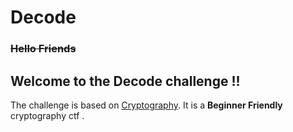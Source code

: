 # Decode

### ~~Hello Friends~~

## Welcome to the Decode challenge !!

The challenge is based on [Cryptography](https://en.wikipedia.org/wiki/Cryptography).
It is a **Beginner Friendly** cryptography ctf .







